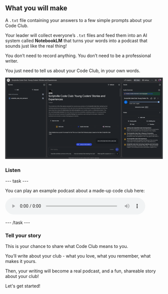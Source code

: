 ## What you will make

A `.txt` file containing your answers to a few simple prompts about your Code Club.

Your leader will collect everyone’s `.txt` files and feed them into an AI system called **NotebookLM** that turns your words into a podcast that sounds just like the real thing!

You don’t need to record anything. You don’t need to be a professional writer.

You just need to tell us about your Code Club, in your own words.

![NotebookLM interface showing young coders' stories with source file, full text, playback controls, and notes.](images/NBLM_screenshot.png)


### Listen

--- task ---

You can play an example podcast about a made-up code club here:

<audio controls style="width:100%;max-width:448px;">
  <source src="images/ccpodcast.mp3" type="audio/mpeg">
  Your browser doesn’t support the <code>&lt;audio&gt;</code> element —
  <a href="images/ccpodcast.mp3">download the file instead</a>.
</audio>

--- /task ---


### Tell your story

This is your chance to share what Code Club means to you.

You’ll write about your club - what you love, what you remember, what makes it yours. 

Then, your writing will become a real podcast, and a fun, shareable story about your club!

Let's get started!

